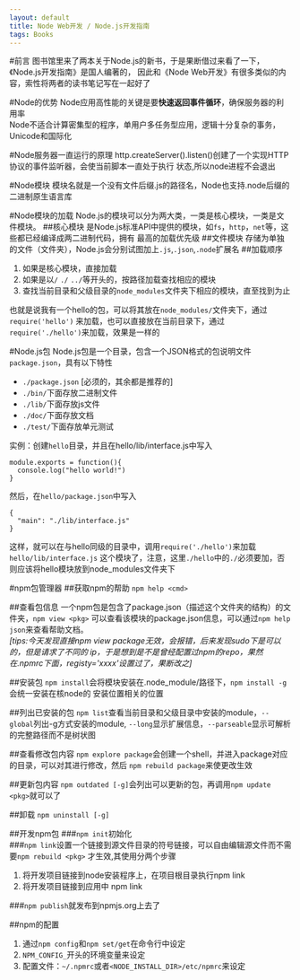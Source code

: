 ```yaml
---
layout: default
title: Node Web开发 / Node.js开发指南
tags: Books
---
```

#前言
图书馆里来了两本关于Node.js的新书，于是果断借过来看了一下，《Node.js开发指南》是国人编著的，
因此和《Node Web开发》有很多类似的内容，索性将两者的读书笔记写在一起好了

#Node的优势
Node应用高性能的关键是要**快速返回事件循环**，确保服务器的利用率  
Node不适合计算密集型的程序，单用户多任务型应用，逻辑十分复杂的事务，Unicode和国际化

#Node服务器一直运行的原理
http.createServer().listen()创建了一个实现HTTP协议的事件监听器，会使当前脚本一直处于执行
状态,所以node进程不会退出

#Node模块
模块名就是一个没有文件后缀.js的路径名，Node也支持.node后缀的二进制原生语言库

#Node模块的加载
Node.js的模块可以分为两大类，一类是核心模块，一类是文件模块。
##核心模块
是Node.js标准API中提供的模块，如`fs`，`http`，`net`等，这些都已经编译成两二进制代码，拥有
最高的加载优先级
##文件模块
存储为单独的文件（文件夹），Node.js会分别试图加上`.js`,`.json`,`.node`扩展名
##加载顺序
1. 如果是核心模块，直接加载
2. 如果是以`/` `./` `../`等开头的，按路径加载查找相应的模块
3. 查找当前目录和父级目录的`node_modules`文件夹下相应的模块，直至找到为止

也就是说我有一个hello的包，可以将其放在`node_modules/`文件夹下，通过`require('hello')`
来加载，也可以直接放在当前目录下，通过`require('./hello')`来加载，效果是一样的

#Node.js包
Node.js包是一个目录，包含一个JSON格式的包说明文件`package.json`，具有以下特性

+ `./package.json` \[必须的，其余都是推荐的\]
+ `./bin/`下面存放二进制文件
+ `./lib/`下面存放js文件
+ `./doc/`下面存放文档
+ `./test/`下面存放单元测试

实例：创建`hello`目录，并且在hello/lib/interface.js中写入

    module.exports = function(){ 
      console.log("hello world!") 
    }

然后，在`hello/package.json`中写入

    {
      "main": "./lib/interface.js"
    }
    
这样，就可以在与hello同级的目录中，调用`require('./hello')`来加载`hello/lib/interface.js`
这个模块了，注意，这里`./hello`中的`./`必须要加，否则应该将hello模块放到node_modules文件夹下

#npm包管理器
##获取npm的帮助
`npm help <cmd>`

##查看包信息
一个npm包是包含了package.json（描述这个文件夹的结构）的文件夹，`npm view <pkg>`
可以查看该模块的package.json信息，可以通过`npm help json`来查看帮助文档。  
*\[tips:今天发现直接npm view package无效，会报错，后来发现sudo下是可以的，但是请求了不同的
ip，于是想到是不是曾经配置过npm的repo，果然在.npmrc下面，registy='xxxx'设置过了，果断改之\]*

##安装包
`npm install`会将模块安装在.node_module/路径下，`npm install -g`会统一安装在核node的
安装位置相关的位置

##列出已安装的包
`npm list`查看当前目录和父级目录中安装的module，`--global`列出-g方式安装的module,
`--long`显示扩展信息，`--parseable`显示可解析的完整路径而不是树状图

##查看修改包内容
`npm explore package`会创建一个shell，并进入package对应的目录，可以对其进行修改，然后
`npm rebuild package`来使更改生效

##更新包内容
`npm outdated [-g]`会列出可以更新的包，再调用`npm update <pkg>`就可以了

##卸载
`npm uninstall [-g]`

##开发npm包
###`npm init`初始化  
###`npm link`设置一个链接到源文件目录的符号链接，可以自由编辑源文件而不需要`npm rebuild <pkg>`
才生效,其使用分两个步骤

1. 将开发项目链接到node安装程序上，在项目根目录执行npm link
2. 将开发项目链接到应用中 npm link <mod>

###`npm publish`就发布到npmjs.org上去了

##npm的配置
1. 通过`npm config`和`npm set/get`在命令行中设定
2. `NPM_CONFIG_`开头的环境变量来设定
3. 配置文件：`~/.npmrc`或者`<NODE_INSTALL_DIR>/etc/npmrc`来设定